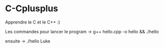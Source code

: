 # C-Cplusplus
Apprendre le C et le C++ :) 

Les commandes pour lancer le program -> g++ hello.cpp -o hello && ./hello

ensuite -> ./hello Luke